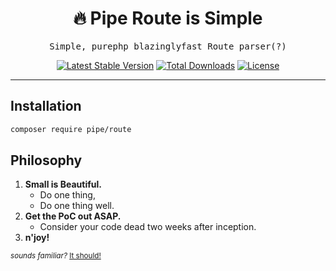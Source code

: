 <h1 align=center>🔥 Pipe Route is Simple</h1>

<p align=center>
  <samp>Simple, purephp blazinglyfast Route parser(?)</samp>
</p>

<p align="center">
    <a href="https://packagist.org/packages/pipe/route"><img src="https://poser.pugx.org/pipe/route/v/stable?style=for-the-badge" alt="Latest Stable Version"/></a>
    <a href="https://packagist.org/packages/pipe/route"><img src="https://poser.pugx.org/pipe/route/downloads?style=for-the-badge" alt="Total Downloads"/></a>
    <a href="https://packagist.org/packages/pipe/route"><img src="https://poser.pugx.org/pipe/route/license?style=for-the-badge" alt="License"/></a>
</p>

---

## Installation

```bash
composer require pipe/route
```

## Philosophy

1. **Small is Beautiful.**
   - Do one thing,
   - Do one thing well.
1. **Get the PoC out ASAP.**
   - Consider your code dead two weeks after inception.
1. **n'joy!**

<small>_sounds familiar?_ [It should!](https://en.wikipedia.org/wiki/Unix_philosophy#Origin)</small>
